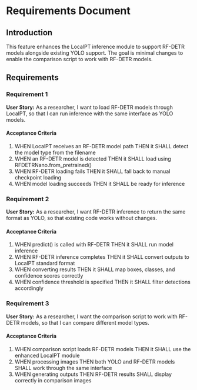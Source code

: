 # Requirements Document

## Introduction

This feature enhances the LocalPT inference module to support RF-DETR models alongside existing YOLO support. The goal is minimal changes to enable the comparison script to work with RF-DETR models.

## Requirements

### Requirement 1

**User Story:** As a researcher, I want to load RF-DETR models through LocalPT, so that I can run inference with the same interface as YOLO models.

#### Acceptance Criteria

1. WHEN LocalPT receives an RF-DETR model path THEN it SHALL detect the model type from the filename
2. WHEN an RF-DETR model is detected THEN it SHALL load using RFDETRNano.from_pretrained()
3. WHEN RF-DETR loading fails THEN it SHALL fall back to manual checkpoint loading
4. WHEN model loading succeeds THEN it SHALL be ready for inference

### Requirement 2

**User Story:** As a researcher, I want RF-DETR inference to return the same format as YOLO, so that existing code works without changes.

#### Acceptance Criteria

1. WHEN predict() is called with RF-DETR THEN it SHALL run model inference
2. WHEN RF-DETR inference completes THEN it SHALL convert outputs to LocalPT standard format
3. WHEN converting results THEN it SHALL map boxes, classes, and confidence scores correctly
4. WHEN confidence threshold is specified THEN it SHALL filter detections accordingly

### Requirement 3

**User Story:** As a researcher, I want the comparison script to work with RF-DETR models, so that I can compare different model types.

#### Acceptance Criteria

1. WHEN comparison script loads RF-DETR models THEN it SHALL use the enhanced LocalPT module
2. WHEN processing images THEN both YOLO and RF-DETR models SHALL work through the same interface
3. WHEN generating outputs THEN RF-DETR results SHALL display correctly in comparison images